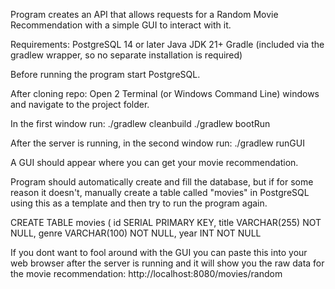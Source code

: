 Program creates an API that allows requests for a Random Movie Recommendation with a simple GUI to interact with it.

Requirements:
PostgreSQL 14 or later
Java JDK 21+
Gradle (included via the gradlew wrapper, so no separate installation is required)


Before running the program start PostgreSQL.

After cloning repo:
Open 2 Terminal (or Windows Command Line) windows and navigate to the project folder.

In the first window run:
./gradlew cleanbuild
./gradlew bootRun

After the server is running, in the second window run:
./gradlew runGUI

A GUI should appear where you can get your movie recommendation.

Program should automatically create and fill the database, but if for some reason it doesn't, manually create a table called "movies" in PostgreSQL using this as a 
template and then try to run the program again.
                     
CREATE TABLE movies (
    id SERIAL PRIMARY KEY,
    title VARCHAR(255) NOT NULL,
    genre VARCHAR(100) NOT NULL,
    year INT NOT NULL

If you dont want to fool around with the GUI you can paste this into your web browser after the server is running and it will show you the raw data for the movie recommendation:
http://localhost:8080/movies/random
















